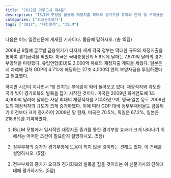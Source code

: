 ```yaml
---
title: "2012년 외무고시 제4문"
description: "IS/LM 모형을 활용해 재정지출 확대의 경기부양 효과와 한계 및 부작용을 분석하는 문제"
categories: ["외교관후보자"]
tags: ["2012", "재정정책", "ISLM"]
---
```


다음은 어느 일간신문에 게재된 기사이다. 물음에 답하시오. (총 15점)

2008년 9월에 글로벌 금융위기가 터지자 세계 각국 정부는 막대한 규모의 재정지출을 통하여 경기급락을 막았다. 미국은 국내총생산의 5.6%에 달하는 7,870억 달러의 경기부양책을 마련했다. 유럽연합(EU)도 2,000억 유로의 재정지출 계획을 세웠다. 일본은 네 차례에 걸쳐 GDP의 4.7%에 해당하는 27조 4,000억 엔의 부양자금을 투입하겠다고 발표했다.

하지만 시간이 지나면서 ‘빚 잔치’는 부메랑이 되어 돌아오고 있다. 재정적자와 과도한 국가 빚이 경기회복의 발목을 잡기 시작한 것이다. 미국은 2009년 회계연도에 1조 4,000억 달러에 달하는 사상 최대의 재정적자를 기록하였으며, 영국·일본 등도 2009년도의 재정적자의 규모가 크게 증가하였다. 이에 따라 GDP 대비 정부부채비율도 금융위기 이전보다 크게 증가하여 2009년 말 현재, 미국은 70.5%, 독일은 67.2%, 일본은 218.6%를 기록하였다.

1) IS/LM 모형에서 일시적인 재정지출 증가를 통한 경기부양 효과가 크게 나타나기 위해서는 어떠한 조건이 필요한지 설명하시오. (5점)

2) 정부부채의 증가가 경기부양에 도움이 되지 않을 것이라는 견해도 있다. 이 견해를 설명하시오. (5점)

3) 정부부채의 증가가 오히려 경기회복의 발목을 잡을 것이라는 위 신문기사의 견해에 대해 평가하시오. (5점)
